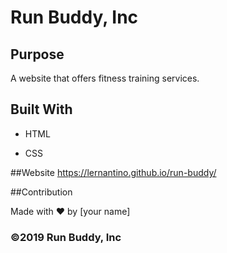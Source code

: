 # Run Buddy, Inc


## Purpose
A website that offers fitness training services.



## Built With 
* HTML

* CSS


##Website
https://lernantino.github.io/run-buddy/


##Contribution 

Made with ❤️ by [your name]

### ©️2019 Run Buddy, Inc 
